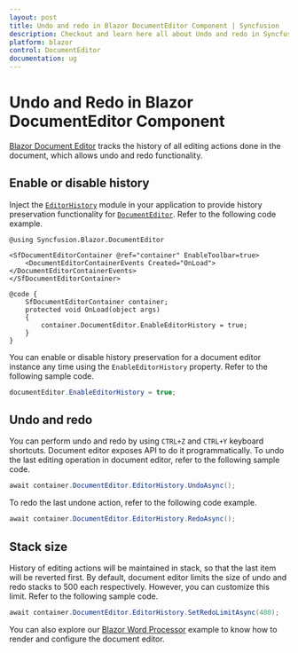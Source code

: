 ```yaml
---
layout: post
title: Undo and redo in Blazor DocumentEditor Component | Syncfusion
description: Checkout and learn here all about Undo and redo in Syncfusion Blazor DocumentEditor component and more.
platform: blazor
control: DocumentEditor
documentation: ug
---
```


# Undo and Redo in Blazor DocumentEditor Component

[Blazor Document Editor](https://www.syncfusion.com/blazor-components/blazor-word-processor) tracks the history of all editing actions done in the document, which allows undo and redo functionality.

## Enable or disable history

Inject the [`EditorHistory`](https://help.syncfusion.com/cr/blazor/Syncfusion.Blazor.DocumentEditor.EditorHistoryModule.html) module in your application to provide history preservation functionality for [`DocumentEditor`](https://help.syncfusion.com/cr/blazor/Syncfusion.Blazor.DocumentEditor.SfDocumentEditor.html). Refer to the following code example.

```cshtml
@using Syncfusion.Blazor.DocumentEditor

<SfDocumentEditorContainer @ref="container" EnableToolbar=true>
    <DocumentEditorContainerEvents Created="OnLoad"></DocumentEditorContainerEvents>
</SfDocumentEditorContainer>

@code {
    SfDocumentEditorContainer container;
    protected void OnLoad(object args)
    {
        container.DocumentEditor.EnableEditorHistory = true;
    }
}
```

You can enable or disable history preservation for a document editor instance any time using the `EnableEditorHistory` property. Refer to the following sample code.

```csharp
documentEditor.EnableEditorHistory = true;
```

## Undo and redo

You can perform undo and redo by using `CTRL+Z` and `CTRL+Y` keyboard shortcuts. Document editor exposes API to do it programmatically.
To undo the last editing operation in document editor, refer to the following sample code.

```csharp
await container.DocumentEditor.EditorHistory.UndoAsync();
```

To redo the last undone action, refer to the following code example.

```csharp
await container.DocumentEditor.EditorHistory.RedoAsync();
```

## Stack size

History of editing actions will be maintained in stack, so that the last item will be reverted first. By default, document editor limits the size of undo and redo stacks to 500 each respectively. However, you can customize this limit. Refer to the following sample code.

```csharp
await container.DocumentEditor.EditorHistory.SetRedoLimitAsync(400);
```

You can also explore our [Blazor Word Processor](https://document.syncfusion.com/demos/docx-editor/blazor-server/document-editor/default-functionalities) example to know how to render and configure the document editor.
